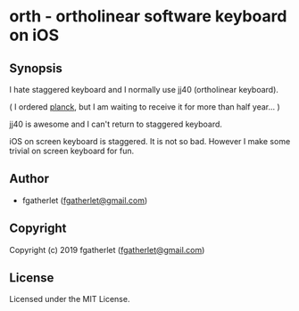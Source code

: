 # orth - ortholinear software keyboard on iOS

## Synopsis

I hate staggered keyboard and I normally use jj40 (ortholinear keyboard).

( I ordered [planck](https://olkb.com/), but I am waiting to receive it for more than half year... )

jj40 is awesome and I can't return to staggered keyboard.

iOS on screen keyboard is staggered. It is not so bad. However I make some trivial on screen keyboard for fun.

## Author

* fgatherlet (fgatherlet@gmail.com)

## Copyright

Copyright (c) 2019 fgatherlet (fgatherlet@gmail.com)

## License

Licensed under the MIT License.

